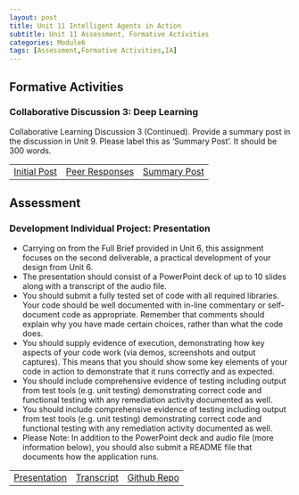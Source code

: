 ```yaml
---
layout: post
title: Unit 11 Intelligent Agents in Action
subtitle: Unit 11 Assessment, Formative Activities
categories: Module6
tags: [Assessment,Formative Activities,IA]
---
```

<html lang="en">

<body>

<h2> Formative Activities </h2>
<h3> Collaborative Discussion 3: Deep Learning  </h3>
<p>Collaborative Learning Discussion 3 (Continued). Provide a summary post in the discussion in Unit 9. Please label this as ‘Summary Post’. It should be 300 words. </p>
<table>
    <tr>
      <td> <a href="../../../../artefacts/IA-Unit09-Initial_Post.pdf" target="_blank" class="button large">Initial Post</a></td> 
       <td> <a href="../../../../artefacts/IA-Unit09-Peer_Response.pdf" target="_blank" class="button large">Peer Responses</a></td> 
       <td> <a href="../../../../artefacts/IA-Unit09-SummaryPost.pdf" target="_blank" class="button large">Summary Post</a></td> 
    </tr>
</table>

<h2> Assessment </h2>
<h3>Development Individual Project: Presentation</h3>
<ul>
 <li> Carrying on from the Full Brief provided in Unit 6, this assignment focuses on the second deliverable, a practical development of your design from Unit 6.</li>
  <li> The presentation should consist of a PowerPoint deck of up to 10 slides along with a transcript of the audio file.</li>
 <li> You should submit a fully tested set of code with all required libraries. Your code should be well documented with in-line commentary or self-document code as appropriate. Remember that comments should explain why you have made certain choices, rather than what the code does.</li>
 <li> You should supply evidence of execution, demonstrating how key aspects of your code work (via demos, screenshots and output captures). This means that you should show some key elements of your code in action to demonstrate that it runs correctly and as expected.</li>
 <li> You should include comprehensive evidence of testing including output from test tools (e.g. unit testing) demonstrating correct code and functional testing with any remediation activity documented as well.</li>
 <li> You should include comprehensive evidence of testing including output from test tools (e.g. unit testing) demonstrating correct code and functional testing with any remediation activity documented as well.</li>
  <li>Please Note: In addition to the PowerPoint deck and audio file (more information below), you should also submit a README file that documents how the application runs.</li>
</ul>
<table>
    <tr>
      <td> <a href="../../../../artefacts/IA-Unit11-Development Individual Project- Presentation.pdf" target="_blank" class="button large">Presentation</a></td> 
       <td> <a href="../../../../artefacts/IA-Unit11-Development Individual Project - Transcript Text.pdf" target="_blank" class="button large">Transcript</a></td> 
       <td> <a href="https://github.com/m-kanuri/ia_agent" target="_blank" class="button large">Github Repo</a></td> 
    </tr>
</table>









